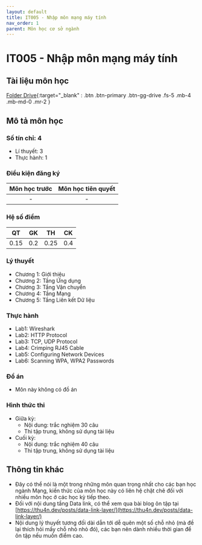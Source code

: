 ```yaml
---
layout: default
title: IT005 - Nhập môn mạng máy tính
nav_order: 1
parent: Môn học cơ sở ngành
---
```


# IT005 - Nhập môn mạng máy tính

## Tài liệu môn học

[Folder Drive](https://drive.google.com/drive/folders/15npxooeDWdVEpDeeGuqFoz957aFsEZ7V?usp=drive_link){:target="_blank" : .btn .btn-primary .btn-gg-drive .fs-5 .mb-4 .mb-md-0 .mr-2 }

## Mô tả môn học

### Số tín chỉ: 4
- Lí thuyết: 3
- Thực hành: 1

### Điều kiện đăng ký

| Môn học trước| Môn học tiên quyết  |
|------|-----|
| <center> - </center>| <center>-</center>|

### Hệ số điểm

| QT   | GK  | TH  | CK  |
|------|-----|-----|-----|
| <center>0.15</center>| <center>0.2</center>| <center>0.25</center> | <center>0.4</center> |

### Lý thuyết

- Chương 1: Giới thiệu
- Chương 2: Tầng Ứng dụng
- Chương 3: Tầng Vận chuyển
- Chương 4: Tầng Mạng
- Chương 5: Tầng Liên kết Dữ liệu

### Thực hành

- Lab1: Wireshark
- Lab2: HTTP Protocol
- Lab3: TCP, UDP Protocol
- Lab4: Crimping RJ45 Cable
- Lab5: Configuring Network Devices
- Lab6: Scanning WPA, WPA2 Passwords

### Đồ án

- Môn này không có đồ án

### Hình thức thi

- Giữa kỳ: 
    - Nội dung: trắc nghiệm 30 câu
    - Thi tập trung, không sử dụng tài liệu
- Cuối kỳ:
    - Nội dung: trắc nghiệm 40 câu
    - Thi tập trung, không sử dụng tài liệu
    
## Thông tin khác

- Đây có thể nói là một trong những môn quan trọng nhất cho các bạn học ngành Mạng, kiến thức của môn học này có liên hệ chặt chẽ đối với nhiều môn học ở các học kỳ tiếp theo.
- Đối với nội dung tầng Data link, có thể xem qua bài blog ôn tập tại [https://thu4n.dev/posts/data-link-layer/](https://thu4n.dev/posts/data-link-layer/)
- Nội dung lý thuyết tương đối dài dẫn tới dễ quên một số chỗ nhỏ (mà đề lại thích hỏi mấy chỗ nhỏ nhỏ đó), các bạn nên dành nhiều thời gian để ôn tập nếu muốn điểm cao.
